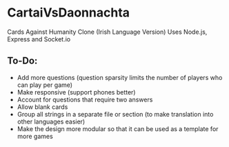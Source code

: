 # CartaiVsDaonnachta
Cards Against Humanity Clone (Irish Language Version)
Uses Node.js, Express and Socket.io

## To-Do:
- Add more questions (question sparsity limits the number of players who can play per game)
- Make responsive (support phones better)
- Account for questions that require two answers
- Allow blank cards
- Group all strings in a separate file or section (to make translation into other languages easier)
- Make the design more modular so that it can be used as a template for more games
